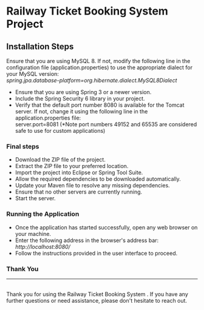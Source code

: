 
# Railway Ticket Booking System Project
## Installation Steps 



Ensure that you are using MySQL 8. If not, modify the following line in the configuration file (application.properties) to use the appropriate dialect for your   MySQL version: <br>
  *spring.jpa.database-platform=org.hibernate.dialect.MySQL8Dialect*


* Ensure that you are using Spring 3 or a newer version.
* Include the Spring Security 6 library in your project.
* Verify that the default port number 8080 is available for the Tomcat server. If not, change it using the following line in the application.properties file: <br>
  server.port=8081
            (*Note  port numbers 49152 and 65535 are considered safe to use for custom applications)
 

### Final steps

* Download the ZIP file of the project.
* Extract the ZIP file to your preferred location.
* Import the project into Eclipse or Spring Tool Suite.
* Allow the required dependencies to be downloaded automatically.
* Update your Maven file to resolve any missing dependencies.
* Ensure that no other servers are currently running.
* Start the server.

### Running the Application

* Once the application has started successfully, open any web browser on your machine.
* Enter the following address in the browser's address bar: *http://localhost:8080/*
* Follow the instructions provided in the user interface to proceed.


### Thank You
<hr>
<br>
Thank you for using the Railway Ticket Booking System . If you have any further questions or need assistance, please don't hesitate to reach out.

